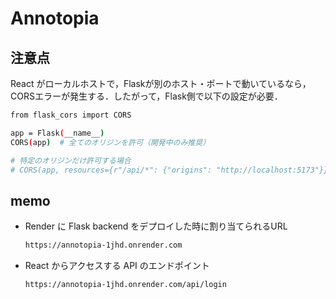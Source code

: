 # Annotopia

## 注意点
React がローカルホストで，Flaskが別のホスト・ポートで動いているなら，CORSエラーが発生する．したがって，Flask側で以下の設定が必要．
```bash
from flask_cors import CORS

app = Flask(__name__)
CORS(app)  # 全てのオリジンを許可（開発中のみ推奨）

# 特定のオリジンだけ許可する場合
# CORS(app, resources={r"/api/*": {"origins": "http://localhost:5173"}})
```

## memo
- Render に Flask backend をデプロイした時に割り当てられるURL
    ```bash
    https://annotopia-1jhd.onrender.com
    ```
- React からアクセスする API のエンドポイント
    ```bash
    https://annotopia-1jhd.onrender.com/api/login
    ```